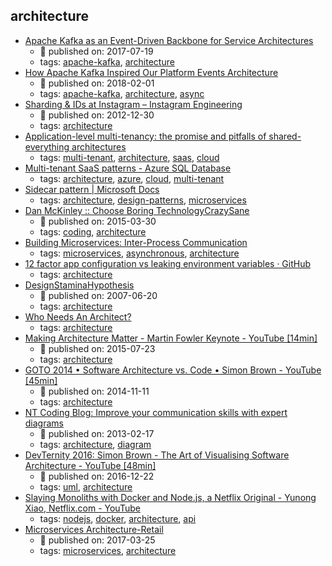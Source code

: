 architecture 
---
* [Apache Kafka as an Event-Driven Backbone for Service Architectures](https://www.confluent.io/blog/apache-kafka-for-service-architectures/)
    * :calendar: published on: 2017-07-19
    * tags: [apache-kafka](../tags/apache-kafka.md), [architecture](../tags/architecture.md)
* [How Apache Kafka Inspired Our Platform Events Architecture](https://engineering.salesforce.com/how-apache-kafka-inspired-our-platform-events-architecture-2f351fe4cf63)
    * :calendar: published on: 2018-02-01
    * tags: [apache-kafka](../tags/apache-kafka.md), [architecture](../tags/architecture.md), [async](../tags/async.md)
* [Sharding & IDs at Instagram – Instagram Engineering](https://instagram-engineering.com/sharding-ids-at-instagram-1cf5a71e5a5c)
    * :calendar: published on: 2012-12-30
    * tags: [architecture](../tags/architecture.md)
* [Application-level multi-tenancy: the promise and pitfalls of shared-everything architectures](https://distrinet.cs.kuleuven.be/news/2015/multitenancy.pdf)
    * tags: [multi-tenant](../tags/multi-tenant.md), [architecture](../tags/architecture.md), [saas](../tags/saas.md), [cloud](../tags/cloud.md)
* [Multi-tenant SaaS patterns - Azure SQL Database](https://docs.microsoft.com/en-us/azure/sql-database/saas-tenancy-app-design-patterns)
    * tags: [architecture](../tags/architecture.md), [azure](../tags/azure.md), [cloud](../tags/cloud.md), [multi-tenant](../tags/multi-tenant.md)
* [Sidecar pattern | Microsoft Docs](https://docs.microsoft.com/en-us/azure/architecture/patterns/sidecar)
    * tags: [architecture](../tags/architecture.md), [design-patterns](../tags/design-patterns.md), [microservices](../tags/microservices.md)
* [Dan McKinley :: Choose Boring TechnologyCrazySane](http://mcfunley.com/choose-boring-technology)
    * :calendar: published on: 2015-03-30
    * tags: [coding](../tags/coding.md), [architecture](../tags/architecture.md)
* [Building Microservices: Inter-Process Communication](https://www.nginx.com/blog/building-microservices-inter-process-communication/)
    * tags: [microservices](../tags/microservices.md), [asynchronous](../tags/asynchronous.md), [architecture](../tags/architecture.md)
* [12 factor app configuration vs leaking environment variables · GitHub](https://gist.github.com/telent/9742059)
    * tags: [architecture](../tags/architecture.md)
* [DesignStaminaHypothesis](https://martinfowler.com/bliki/DesignStaminaHypothesis.html)
    * :calendar: published on: 2007-06-20
    * tags: [architecture](../tags/architecture.md)
* [Who Needs An Architect?](https://martinfowler.com/ieeeSoftware/whoNeedsArchitect.pdf)
    * tags: [architecture](../tags/architecture.md)
* [Making Architecture Matter - Martin Fowler Keynote - YouTube [14min]](https://www.youtube.com/watch?v=DngAZyWMGR0)
    * :calendar: published on: 2015-07-23
    * tags: [architecture](../tags/architecture.md)
* [GOTO 2014 • Software Architecture vs. Code • Simon Brown - YouTube [45min]](https://www.youtube.com/watch?v=GAFZcYlO5S0)
    * :calendar: published on: 2014-11-11
    * tags: [architecture](../tags/architecture.md)
* [NT Coding Blog: Improve your communication skills with expert diagrams](http://ntcoding.co.uk/blog/2013/02/improve-your-communication-skills-with.html)
    * :calendar: published on: 2013-02-17
    * tags: [architecture](../tags/architecture.md), [diagram](../tags/diagram.md)
* [DevTernity 2016: Simon Brown - The Art of Visualising Software Architecture - YouTube [48min]](https://www.youtube.com/watch?v=zcmU-OE452k)
    * :calendar: published on: 2016-12-22
    * tags: [uml](../tags/uml.md), [architecture](../tags/architecture.md)
* [Slaying Monoliths with Docker and Node.js, a Netflix Original - Yunong Xiao, Netflix.com - YouTube](https://www.youtube.com/watch?v=ovqDdH9ngFs)
    * tags: [nodejs](../tags/nodejs.md), [docker](../tags/docker.md), [architecture](../tags/architecture.md), [api](../tags/api.md)
* [Microservices Architecture-Retail](https://www.linkedin.com/pulse/microservices-architecture-retail-rajesh-gundapaneni)
    * :calendar: published on: 2017-03-25
    * tags: [microservices](../tags/microservices.md), [architecture](../tags/architecture.md)
